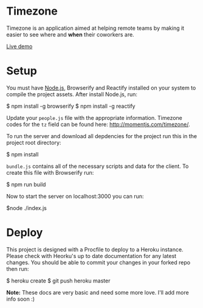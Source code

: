 # Timezone

Timezone is an application aimed at helping remote teams by making it easier
to see where and **when** their coworkers are.

[Live demo](http://timezone.djfarrelly.com)

# Setup

You must have [Node.js](http://nodejs.org/), Browserify and Reactify installed
on your system to compile the project assets. After install Node.js, run:

  $ npm install -g browserify
  $ npm install -g reactify

Update your `people.js` file with the appropriate information. Timezone codes
for the `tz` field can be found here: http://momentjs.com/timezone/.

To run the server and download all depdencies for the project run this in the
project root directory:

  $ npm install

`bundle.js` contains all of the necessary scripts and data for the client.
To create this file with Browserify run:

  $ npm run build

Now to start the server on localhost:3000 you can run:

  $node ./index.js

# Deploy

This project is designed with a Procfile to deploy to a Heroku instance. Please
check with Heorku's up to date documentation for any latest changes. You should
be able to commit your changes in your forked repo then run:

  $ heroku create
  $ git push heroku master

**Note:** These docs are very basic and need some more love. I'll add more info
soon  :)
